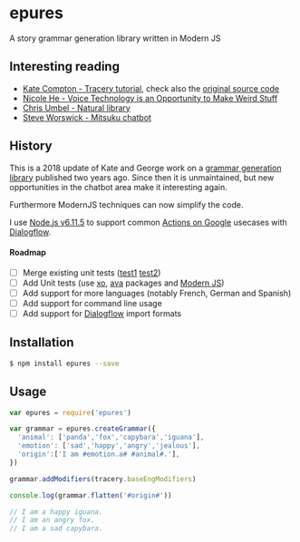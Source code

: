 # epures

A story grammar generation library written in Modern JS

## Interesting reading

* [Kate Compton - Tracery tutorial](http://www.crystalcodepalace.com/traceryTut.html), check also the [original source code](https://github.com/galaxykate/tracery/tree/tracery2/js/tracery)
* [Nicole He - Voice Technology is an Opportunity to Make Weird Stuff](https://medium.com/@nicolehe/voice-technology-is-an-opportunity-to-make-weird-stuff-d4296ce7448a)
* [Chris Umbel - Natural library](https://github.com/NaturalNode/natural)
* [Steve Worswick - Mitsuku chatbot](http://www.mitsuku.com)

## History

This is a 2018 update of Kate and George work on a [grammar generation library](https://github.com/v21/tracery) published two years ago. Since then it is unmaintained, but new opportunities in the chatbot area make it interesting again.

Furthermore ModernJS techniques can now simplify the code.

I use [Node.js v6.11.5](https://cloud.google.com/functions/docs/writing) to support common [Actions on Google](https://developers.google.com/actions/) usecases with [Dialogflow](https://dialogflow.com).

#### Roadmap

- [ ] Merge existing unit tests ([test1](https://github.com/galaxykate/tracery/blob/tracery2/js/test.js) [test2](https://github.com/galaxykate/tracery/blob/tracery2/js/test2.js))
- [ ] Add Unit tests (use [xo](https://github.com/sindresorhus/xo), [ava](https://github.com/avajs/ava) packages and [Modern JS](https://github.com/mbeaudru/modern-js-cheatsheet))
- [ ] Add support for more languages (notably French, German and Spanish)
- [ ] Add support for command line usage
- [ ] Add support for [Dialogflow](https://dialogflow.com) import formats

## Installation

```bash
$ npm install epures --save
```

##  Usage

```javascript
var epures = require('epures')

var grammar = epures.createGrammar({
  'animal': ['panda','fox','capybara','iguana'],
  'emotion': ['sad','happy','angry','jealous'],
  'origin':['I am #emotion.a# #animal#.'],
})

grammar.addModifiers(tracery.baseEngModifiers)

console.log(grammar.flatten('#origin#'))

// I am a happy iguana.
// I am an angry fox.
// I am a sad capybara.
```
